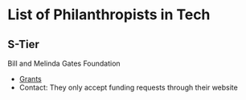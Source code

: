 # List of Philanthropists in Tech

## S-Tier

Bill and Melinda Gates Foundation
* [Grants](https://www.gatesfoundation.org/about/how-we-work/grant-opportunities)
* Contact: They only accept funding requests through their website

